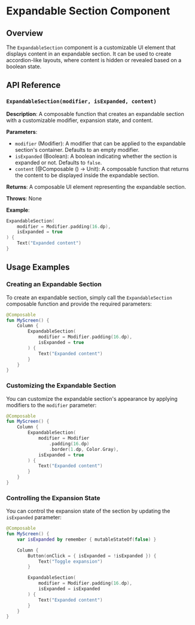 Expandable Section Component
=============================

Overview
--------

The `ExpandableSection` component is a customizable UI element that displays content in an expandable section. It can be used to create accordion-like layouts, where content is hidden or revealed based on a boolean state.

API Reference
-------------

### `ExpandableSection(modifier, isExpanded, content)`

**Description**: A composable function that creates an expandable section with a customizable modifier, expansion state, and content.

**Parameters**:

- `modifier` (Modifier): A modifier that can be applied to the expandable section's container. Defaults to an empty modifier.
- `isExpanded` (Boolean): A boolean indicating whether the section is expanded or not. Defaults to `false`.
- `content` (@Composable () -> Unit): A composable function that returns the content to be displayed inside the expandable section.

**Returns**: A composable UI element representing the expandable section.

**Throws**: None

**Example**:
```kotlin
ExpandableSection(
    modifier = Modifier.padding(16.dp),
    isExpanded = true
) {
    Text("Expanded content")
}
```

Usage Examples
-------------

### Creating an Expandable Section

To create an expandable section, simply call the `ExpandableSection` composable function and provide the required parameters:
```kotlin
@Composable
fun MyScreen() {
    Column {
        ExpandableSection(
            modifier = Modifier.padding(16.dp),
            isExpanded = true
        ) {
            Text("Expanded content")
        }
    }
}
```

### Customizing the Expandable Section

You can customize the expandable section's appearance by applying modifiers to the `modifier` parameter:
```kotlin
@Composable
fun MyScreen() {
    Column {
        ExpandableSection(
            modifier = Modifier
                .padding(16.dp)
                .border(1.dp, Color.Gray),
            isExpanded = true
        ) {
            Text("Expanded content")
        }
    }
}
```

### Controlling the Expansion State

You can control the expansion state of the section by updating the `isExpanded` parameter:
```kotlin
@Composable
fun MyScreen() {
    var isExpanded by remember { mutableStateOf(false) }

    Column {
        Button(onClick = { isExpanded = !isExpanded }) {
            Text("Toggle expansion")
        }

        ExpandableSection(
            modifier = Modifier.padding(16.dp),
            isExpanded = isExpanded
        ) {
            Text("Expanded content")
        }
    }
}
```